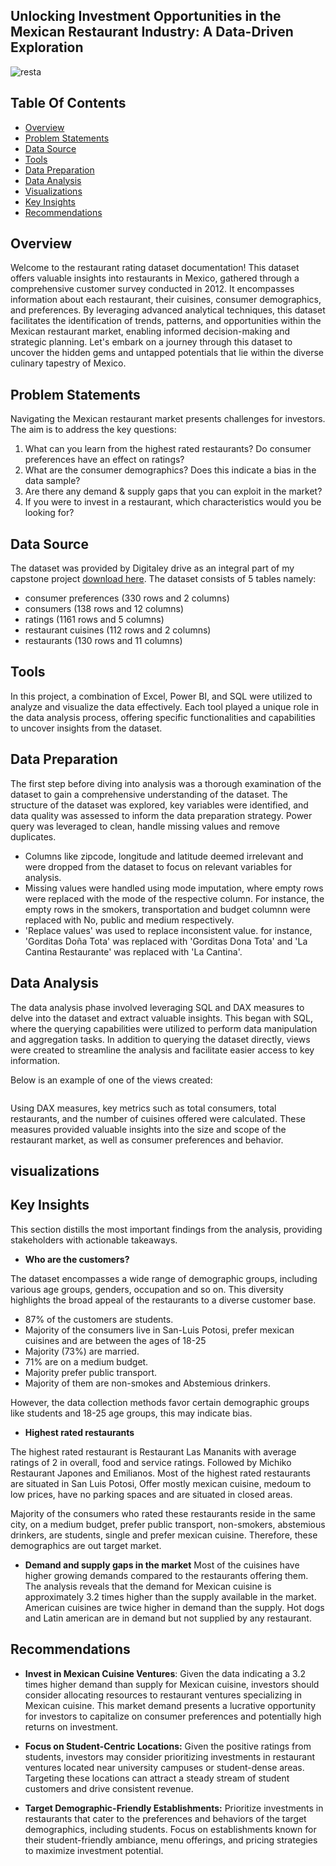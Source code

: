 ## Unlocking Investment Opportunities in the Mexican Restaurant Industry: A Data-Driven Exploration


![resta](https://github.com/NEENYEE/Mexican-restaurant-analysis/assets/101926233/110195a6-5391-448d-9409-4279a2abcacd)

## Table Of Contents
- [Overview](#overview)
- [Problem Statements](#problem-statements)
- [Data Source](#data-source)
- [Tools](#tools)
- [Data Preparation](#data-preparation)
- [Data Analysis](#data-analysis)
- [Visualizations](#visualizations)
- [Key Insights](#key-insights)
- [Recommendations](#recommendations)


## Overview

Welcome to the restaurant rating dataset documentation! This dataset offers valuable insights into restaurants in Mexico, gathered through a comprehensive customer survey conducted in 2012. It encompasses information about each restaurant, their cuisines, consumer demographics, and preferences. By leveraging advanced analytical techniques, this dataset facilitates the identification of trends, patterns, and opportunities within the Mexican restaurant market, enabling informed decision-making and strategic planning. Let's embark on a journey through this dataset to uncover the hidden gems and untapped potentials that lie within the diverse culinary tapestry of Mexico.

## Problem Statements

Navigating the Mexican restaurant market presents challenges for investors. The aim is to address the key questions:
1. What can you learn from the highest rated restaurants? Do consumer preferences have an effect on ratings?
2. What are the consumer demographics? Does this indicate a bias in the data sample?
3. Are there any demand & supply gaps that you can exploit in the market?
4. If you were to invest in a restaurant, which characteristics would you be looking for?


## Data Source
The dataset was provided by Digitaley drive as an integral part of my capstone project [download here](https://drive.google.com/file/d/1c1HKM8UTqwWOgexRLOtEJuxjBiA2N6xf/view?usp=drive_link). 
The dataset consists of 5 tables namely: 
- consumer preferences (330 rows and 2 columns)
- consumers (138 rows and 12 columns)
- ratings (1161 rows and 5 columns)
- restaurant cuisines (112 rows and 2 columns)
- restaurants (130 rows and 11 columns)


## Tools

In this project, a combination of Excel, Power BI, and SQL were utilized to analyze and visualize the data effectively. Each tool played a unique role in the data analysis process, offering specific functionalities and capabilities to uncover insights from the dataset. 


## Data Preparation

The first step before diving into analysis was a thorough examination of the dataset to gain a comprehensive understanding of the dataset. The structure of the dataset was explored, key variables were identified, and data quality was assessed to inform the data preparation strategy. Power query was leveraged to clean, handle missing values and remove duplicates.
- Columns like zipcode, longitude and latitude deemed irrelevant and were dropped from the dataset to focus on relevant variables for analysis.
- Missing values were handled using mode imputation, where empty rows were replaced with the mode of the respective column. For instance, the empty rows in the smokers, transportation and budget columnn were replaced with No, public and medium respectively.
- 'Replace values' was used to replace inconsistent value. for instance, 'Gorditas Doña Tota' was replaced with 'Gorditas Dona Tota' and 'La Cantina Restaurante' was replaced with 'La Cantina'.


## Data Analysis

The data analysis phase involved leveraging SQL and DAX measures to delve into the dataset and extract valuable insights. This began with SQL, where the querying capabilities were utilized to perform data manipulation and aggregation tasks. In addition to querying the dataset directly, views were created to streamline the analysis and facilitate easier access to key information. 

Below is an example of one of the views created:

```sql
```
Using DAX measures, key metrics such as total consumers, total restaurants, and the number of cuisines offered were calculated. These measures provided valuable insights into the size and scope of the restaurant market, as well as consumer preferences and behavior.


## visualizations



## Key Insights

This section distills the most important findings from the analysis, providing stakeholders with actionable takeaways.

- **Who are the customers?**
  
The dataset encompasses a wide range of demographic groups, including various age groups, genders, occupation and so on. This diversity highlights the broad appeal of the restaurants to a diverse customer base.

   - 87% of the customers are students.
   - Majority of the consumers live in San-Luis Potosi, prefer mexican cuisines and are between the ages of 18-25
   - Majority (73%) are married.
   - 71% are on a medium budget.
   - Majority prefer public transport.
   - Majority of them are non-smokes and Abstemious drinkers.

However, the data collection methods favor certain demographic groups like students and 18-25 age groups, this may indicate bias.

- **Highest rated restaurants**

The highest rated restaurant is Restaurant Las Mananits with average ratings of 2 in overall, food and service ratings. Followed by Michiko Restaurant Japones and Emilianos. Most of the highest rated restaurants are situated in San Luis Potosi, Offer mostly mexican cuisine, medoum to low prices, have no parking spaces and are situated in closed areas. 

Majority of the consumers who rated these restaurants reside in the same city, on a medium budget, prefer public transport, non-smokers, abstemious drinkers, are students, single and prefer mexican cuisine. Therefore, these demographics are out target market.

- **Demand and supply gaps in the market**
Most of the cuisines have higher growing demands compared to the restaurants offering them. The analysis reveals that the demand for Mexican cuisine is approximately 3.2 times higher than the supply available in the market.
American cuisines are twice higher in demand than the supply. Hot dogs and Latin american are in demand but not supplied by any restaurant.


## Recommendations
- **Invest in Mexican Cuisine Ventures**: Given the data indicating a 3.2 times higher demand than supply for Mexican cuisine, investors should consider allocating resources to restaurant ventures specializing in Mexican cuisine. This market demand presents a lucrative opportunity for investors to capitalize on consumer preferences and potentially high returns on investment.

- **Focus on Student-Centric Locations:** Given the positive ratings from students, investors may consider prioritizing investments in restaurant ventures located near university campuses or student-dense areas. Targeting these locations can attract a steady stream of student customers and drive consistent revenue.

- **Target Demographic-Friendly Establishments:** Prioritize investments in restaurants that cater to the preferences and behaviors of the target demographics, including students. Focus on establishments known for their student-friendly ambiance, menu offerings, and pricing strategies to maximize investment potential.




